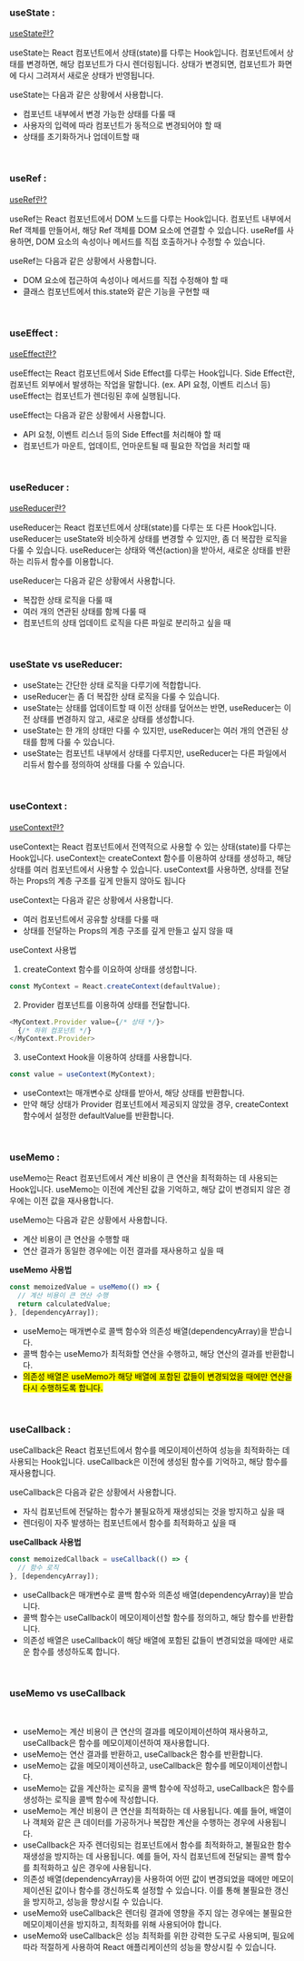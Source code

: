 ### useState :

[useState란?](https://despiteallthat.tistory.com/176)

useState는 React 컴포넌트에서 상태(state)를 다루는 Hook입니다.
컴포넌트에서 상태를 변경하면, 해당 컴포넌트가 다시 렌더링됩니다.
상태가 변경되면, 컴포넌트가 화면에 다시 그려져서 새로운 상태가 반영됩니다.

useState는 다음과 같은 상황에서 사용합니다.

- 컴포넌트 내부에서 변경 가능한 상태를 다룰 때
- 사용자의 입력에 따라 컴포넌트가 동적으로 변경되어야 할 때
- 상태를 초기화하거나 업데이트할 때

<br>

### useRef :

[useRef란?](https://despiteallthat.tistory.com/181)

useRef는 React 컴포넌트에서 DOM 노드를 다루는 Hook입니다.
컴포넌트 내부에서 Ref 객체를 만들어서, 해당 Ref 객체를 DOM 요소에 연결할 수 있습니다.
useRef를 사용하면, DOM 요소의 속성이나 메서드를 직접 호출하거나 수정할 수 있습니다.

useRef는 다음과 같은 상황에서 사용합니다.

- DOM 요소에 접근하여 속성이나 메서드를 직접 수정해야 할 때
- 클래스 컴포넌트에서 this.state와 같은 기능을 구현할 때

<br>

### useEffect :
[useEffect란?](https://despiteallthat.tistory.com/182)

useEffect는 React 컴포넌트에서 Side Effect를 다루는 Hook입니다.
Side Effect란, 컴포넌트 외부에서 발생하는 작업을 말합니다. (ex. API 요청, 이벤트 리스너 등)
useEffect는 컴포넌트가 렌더링된 후에 실행됩니다.

useEffect는 다음과 같은 상황에서 사용합니다.

- API 요청, 이벤트 리스너 등의 Side Effect를 처리해야 할 때
- 컴포넌트가 마운트, 업데이트, 언마운트될 때 필요한 작업을 처리할 때

<br>

### useReducer : 

[useReducer란?](https://despiteallthat.tistory.com/183)

useReducer는 React 컴포넌트에서 상태(state)를 다루는 또 다른 Hook입니다.
useReducer는 useState와 비슷하게 상태를 변경할 수 있지만, 좀 더 복잡한 로직을 다룰 수 있습니다.
useReducer는 상태와 액션(action)을 받아서, 새로운 상태를 반환하는 리듀서 함수를 이용합니다.


useReducer는 다음과 같은 상황에서 사용합니다.

- 복잡한 상태 로직을 다룰 때
- 여러 개의 연관된 상태를 함께 다룰 때
- 컴포넌트의 상태 업데이트 로직을 다른 파일로 분리하고 싶을 때

<br>

### useState vs useReducer:

- useState는 간단한 상태 로직을 다루기에 적합합니다.
- useReducer는 좀 더 복잡한 상태 로직을 다룰 수 있습니다.
- useState는 상태를 업데이트할 때 이전 상태를 덮어쓰는 반면, useReducer는 이전 상태를 변경하지 않고, 새로운 상태를 생성합니다.
- useState는 한 개의 상태만 다룰 수 있지만, useReducer는 여러 개의 연관된 상태를 함께 다룰 수 있습니다.
- useState는 컴포넌트 내부에서 상태를 다루지만, useReducer는 다른 파일에서 리듀서 함수를 정의하여 상태를 다룰 수 있습니다.

<br>

### useContext :

[useContext란?](https://despiteallthat.tistory.com/184)

useContext는 React 컴포넌트에서 전역적으로 사용할 수 있는 상태(state)를 다루는 Hook입니다.
useContext는 createContext 함수를 이용하여 상태를 생성하고, 해당 상태를 여러 컴포넌트에서 사용할 수 있습니다.
useContext를 사용하면, 상태를 전달하는 Props의 계층 구조를 깊게 만들지 않아도 됩니다

useContext는 다음과 같은 상황에서 사용합니다.
- 여러 컴포넌트에서 공유할 상태를 다룰 때
- 상태를 전달하는 Props의 계층 구조를 깊게 만들고 싶지 않을 때


useContext 사용법 

1. createContext 함수를 이요하여 상태를 생성합니다.

```javascript
const MyContext = React.createContext(defaultValue);
```

2. Provider 컴포넌트를 이용하여 상태를 전달합니다.

```javascript
<MyContext.Provider value={/* 상태 */}>
  {/* 하위 컴포넌트 */}
</MyContext.Provider>
```

3. useContext Hook을 이용하여 상태를 사용합니다.

```javascript
const value = useContext(MyContext);
```

- useContext는 매개변수로 상태를 받아서, 해당 상태를 반환합니다.
- 만약 해당 상태가 Provider 컴포넌트에서 제공되지 않았을 경우, createContext 함수에서 설정한 defaultValue를 반환합니다.

<br>

### useMemo :

useMemo는 React 컴포넌트에서 계산 비용이 큰 연산을 최적화하는 데 사용되는 Hook입니다.
useMemo는 이전에 계산된 값을 기억하고, 해당 값이 변경되지 않은 경우에는 이전 값을 재사용합니다.

useMemo는 다음과 같은 상황에서 사용합니다.
- 계산 비용이 큰 연산을 수행할 때
- 연산 결과가 동일한 경우에는 이전 결과를 재사용하고 싶을 때

**useMemo 사용법**

```javascript
const memoizedValue = useMemo(() => {
  // 계산 비용이 큰 연산 수행
  return calculatedValue;
}, [dependencyArray]);

```

- useMemo는 매개변수로 콜백 함수와 의존성 배열(dependencyArray)을 받습니다.
- 콜백 함수는 useMemo가 최적화할 연산을 수행하고, 해당 연산의 결과를 반환합니다.
- <mark>의존성 배열은 useMemo가 해당 배열에 포함된 값들이 변경되었을 때에만 연산을 다시 수행하도록 합니다.</mark>

<br>

### useCallback : 

useCallback은 React 컴포넌트에서 함수를 메모이제이션하여 성능을 최적화하는 데 사용되는 Hook입니다.
useCallback은 이전에 생성된 함수를 기억하고, 해당 함수를 재사용합니다.

useCallback은 다음과 같은 상황에서 사용합니다.

- 자식 컴포넌트에 전달하는 함수가 불필요하게 재생성되는 것을 방지하고 싶을 때
- 렌더링이 자주 발생하는 컴포넌트에서 함수를 최적화하고 싶을 때

**useCallback 사용법**

```javascript
const memoizedCallback = useCallback(() => {
  // 함수 로직
}, [dependencyArray]);

```

- useCallback은 매개변수로 콜백 함수와 의존성 배열(dependencyArray)을 받습니다.
- 콜백 함수는 useCallback이 메모이제이션할 함수를 정의하고, 해당 함수를 반환합니다.
- 의존성 배열은 useCallback이 해당 배열에 포함된 값들이 변경되었을 때에만 새로운 함수를 생성하도록 합니다.

<br>

### useMemo vs useCallback 

<br>

- useMemo는 계산 비용이 큰 연산의 결과를 메모이제이션하여 재사용하고, useCallback은 함수를 메모이제이션하여 재사용합니다.
- useMemo는 연산 결과를 반환하고, useCallback은 함수를 반환합니다.
- useMemo는 값을 메모이제이션하고, useCallback은 함수를 메모이제이션합니다.
- useMemo는 값을 계산하는 로직을 콜백 함수에 작성하고, useCallback은 함수를 생성하는 로직을 콜백 함수에 작성합니다.
- useMemo는 계산 비용이 큰 연산을 최적화하는 데 사용됩니다. 예를 들어, 배열이나 객체와 같은 큰 데이터를 가공하거나 복잡한 계산을 수행하는 경우에 사용됩니다.
- useCallback은 자주 렌더링되는 컴포넌트에서 함수를 최적화하고, 불필요한 함수 재생성을 방지하는 데 사용됩니다. 예를 들어, 자식 컴포넌트에 전달되는 콜백 함수를 최적화하고 싶은 경우에 사용됩니다.
- 의존성 배열(dependencyArray)을 사용하여 어떤 값이 변경되었을 때에만 메모이제이션된 값이나 함수를 갱신하도록 설정할 수 있습니다. 이를 통해 불필요한 갱신을 방지하고, 성능을 향상시킬 수 있습니다.
- useMemo와 useCallback은 렌더링 결과에 영향을 주지 않는 경우에는 불필요한 메모이제이션을 방지하고, 최적화를 위해 사용되어야 합니다.
- useMemo와 useCallback은 성능 최적화를 위한 강력한 도구로 사용되며, 필요에 따라 적절하게 사용하여 React 애플리케이션의 성능을 향상시킬 수 있습니다.